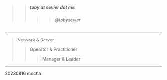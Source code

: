 

> 
>> ##### toby at sevier dot me
>>>> ###### @tobysevier

---

> Network & Server
>> Operator & Practitioner
>>> Manager & Leader

---

>> 

20230816 mocha